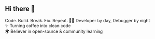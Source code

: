 ## Hi there 👋
Code. Build. Break. Fix. Repeat. 
👨‍💻 Developer by day, Debugger by night  
✨ Turning coffee into clean code  
🌍 Believer in open-source & community learning  


<!--
**Vidheendu/Vidheendu** is a ✨ _special_ ✨ repository because its `README.md` (this file) appears on your GitHub profile.

Here are some ideas to get you started:

- 🔭 I’m currently working on ...
- 🌱 I’m currently learning ...
- 👯 I’m looking to collaborate on ...
- 🤔 I’m looking for help with ...
- 💬 Ask me about ...
- 📫 How to reach me: ...
- 😄 Pronouns: ...
- ⚡ Fun fact: ...
-->
